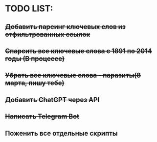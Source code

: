 # TODO LIST:

## ~~Добавить парсинг ключевых слов из отфильтрованных ссылок~~


## ~~Спарсить все ключевые слова с 1891 по 2014 годы (В процессе)~~


## ~~Убрать все ключевые слова - паразиты(8 марта, пишу тебе)~~

## ~~Добавить ChatGPT через  API~~

## ~~Написать Telegram Bot~~

## Поженить все отдельные скрипты
